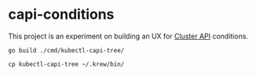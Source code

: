 # capi-conditions

This project is an experiment on building an UX for [Cluster API](https://github.com/kubernetes-sigs/cluster-api/) conditions.

```
go build ./cmd/kubectl-capi-tree/

cp kubectl-capi-tree ~/.krew/bin/
```
